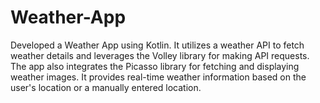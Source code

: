 # Weather-App
Developed a Weather App using Kotlin. It utilizes a weather API to fetch weather details and leverages the Volley library for making API requests. The app also integrates the Picasso library for fetching and displaying weather images. It provides real-time weather information based on the user's location or a manually entered location. 
